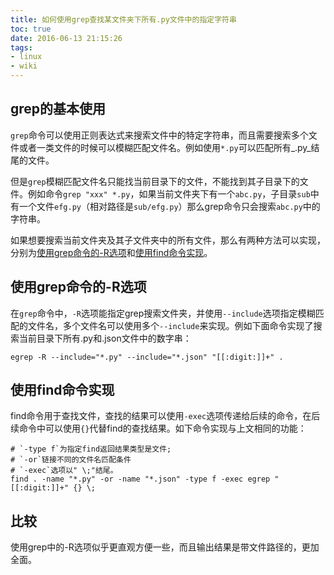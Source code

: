 ```yaml
---
title: 如何使用grep查找某文件夹下所有.py文件中的指定字符串
toc: true
date: 2016-06-13 21:15:26
tags:
- linux
- wiki
---
```


## grep的基本使用
`grep`命令可以使用正则表达式来搜索文件中的特定字符串，而且需要搜索多个文件或者一类文件的时候可以模糊匹配文件名。例如使用`*.py`可以匹配所有_.py_结尾的文件。

但是`grep`模糊匹配文件名只能找当前目录下的文件，不能找到其子目录下的文件。例如命令`grep "xxx" *.py`，如果当前文件夹下有一个`abc.py`，子目录`sub`中有一个文件`efg.py`（相对路径是`sub/efg.py`）那么grep命令只会搜索`abc.py`中的字符串。

如果想要搜索当前文件夹及其子文件夹中的所有文件，那么有两种方法可以实现，分别为[使用grep命令的-R选项](#使用grep命令的-R选项)和[使用find命令实现](#使用find命令实现)。

## 使用grep命令的-R选项

在`grep`命令中，`-R`选项能指定grep搜索文件夹，并使用`--include`选项指定模糊匹配的文件名，多个文件名可以使用多个`--include`来实现。例如下面命令实现了搜索当前目录下所有.py和.json文件中的数字串：

```shell
egrep -R --include="*.py" --include="*.json" "[[:digit:]]+" .
```

## 使用find命令实现

find命令用于查找文件，查找的结果可以使用`-exec`选项传递给后续的命令，在后续命令中可以使用`{}`代替find的查找结果。如下命令实现与上文相同的功能：

```shell
# `-type f`为指定find返回结果类型是文件;
# `-or`链接不同的文件名匹配条件
# `-exec`选项以" \;"结尾。
find . -name "*.py" -or -name "*.json" -type f -exec egrep "[[:digit:]]+" {} \;
```

## 比较

使用grep中的-R选项似乎更直观方便一些，而且输出结果是带文件路径的，更加全面。